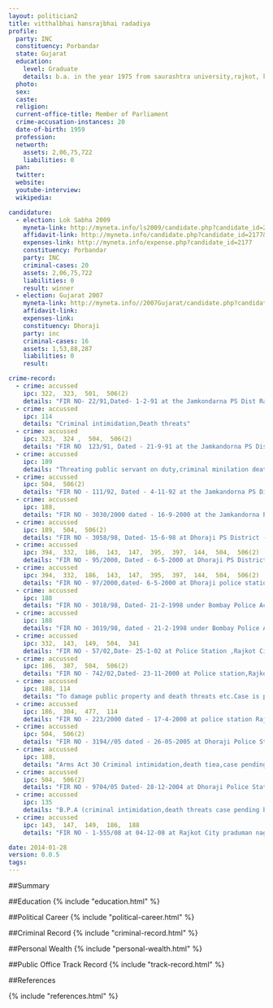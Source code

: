 ```yaml
---
layout: politician2
title: vitthalbhai hansrajbhai radadiya
profile: 
  party: INC
  constituency: Porbandar
  state: Gujarat
  education: 
    level: Graduate
    details: b.a. in the year 1975 from saurashtra university,rajkot, k o shah college , dhoraji
  photo: 
  sex: 
  caste: 
  religion: 
  current-office-title: Member of Parliament
  crime-accusation-instances: 20
  date-of-birth: 1959
  profession: 
  networth: 
    assets: 2,06,75,722
    liabilities: 0
  pan: 
  twitter: 
  website: 
  youtube-interview: 
  wikipedia: 

candidature: 
  - election: Lok Sabha 2009
    myneta-link: http://myneta.info/ls2009/candidate.php?candidate_id=2177
    affidavit-link: http://myneta.info/candidate.php?candidate_id=2177&scan=original
    expenses-link: http://myneta.info/expense.php?candidate_id=2177
    constituency: Porbandar 
    party: INC
    criminal-cases: 20
    assets: 2,06,75,722
    liabilities: 0
    result: winner 
  - election: Gujarat 2007
    myneta-link: http://myneta.info//2007Gujarat/candidate.php?candidate_id=174
    affidavit-link: 
    expenses-link: 
    constituency: Dhoraji 
    party: inc
    criminal-cases: 16
    assets: 1,53,88,287
    liabilities: 0
    result:  

crime-record: 
  - crime: accussed
    ipc: 322,  323,  501,  506(2)
    details: "FIR NO- 22/91,Dated- 1-2-91 at the Jamkondarna PS Dist Rajkot, Case is pending in the Dhoraji Magistrate Court (Judicial Magistrate First Class since 26-4-91" 
  - crime: accussed
    ipc: 114
    details: "Criminal intimidation,Death threats" 
  - crime: accussed
    ipc: 323,  324 ,  504,  506(2)
    details: "FIR NO  123/91, Dated - 21-9-91 at the Jamkandorna PS District - Rajkot" 
  - crime: accussed
    ipc: 189
    details: "Threating public servant on duty,criminal minilation death threats and Astrocities Act A-1(10),case is pending in the Dhoraji Magistrate's Court First Class Since 1-4-94" 
  - crime: accussed
    ipc: 504,  506(2)
    details: "FIR NO - 111/92, Dated - 4-11-92 at the Jamkandorna PS District Rajkot, criminal minilation criminal assoult.Case is pending in the Dhoraji Magistrate's Court,Judicial Magistrate First class since 20-11-92" 
  - crime: accussed
    ipc: 188,
    details: "FIR NO - 3030/2000 dated - 16-9-2000 at the Jamkandorna PS District - Rajkot, disturbing public servant on duty and Bombay Public Act section 33(1), (2), (33),case pending at Dhoraji Magistrate's Court Judicial Magistrate First Class since 27-9-2002," 
  - crime: accussed
    ipc: 189,  504,  506(2)
    details: "FIR NO - 3058/98, Dated- 15-6-98 at Dhoraji PS District - Rajkot, disturbing public servant injury,criminal minilation death threats case pending at Dhoraji Magistrate's Court,Judicial Magistrate First class since 3-1-99" 
  - crime: accussed
    ipc: 394,  332,  186,  143,  147,  395,  397,  144,  504,  506(2)
    details: "FIR NO - 95/2000, Dated - 6-5-2000 at Dhoraji PS District Rajkot,stealing power worth rs 1,81,300 and threating to kill some one,robbery,dacoity,rioting, criminal assault of public servant on duty,death threats Case is pending in the Dhoraji Magistrate's Court,Judicial Magistrate First class since 3-8-2000" 
  - crime: accussed
    ipc: 394,  332,  186,  143,  147,  395,  397,  144,  504,  506(2)
    details: "FIR NO - 97/2000,dated- 6-5-2000 at Dhoraji police station district- Rajkot,Looting electric meters worth rs 1,54,000/-, robbery, dacoity, rioting, criminal assult at public servant on duty,death threats,Case is pending in the Dhoraji Magistrate's Court,Judicial Magistrate First class since 3-8-2000" 
  - crime: accussed
    ipc: 188
    details: "FIR NO - 3018/98, Dated- 21-2-1998 under Bombay Police Act 135 , disoveying public servant on duty.Case is pending in the Dhoraji Magistrate's Court,Judicial Magistrate First class since 23-4-98" 
  - crime: accussed
    ipc: 188
    details: "FIR NO - 3019/98, dated - 21-2-1998 under Bombay Police Act 135,Disoveying public servant on duty ,Case is pending in the Dhoraji Magistrate's Court,Judicial Magistrate First class since 23-4-98" 
  - crime: accussed
    ipc: 332,  143,  149,  504,  341
    details: "FIR NO - 57/02,Date- 25-1-02 at Police Station ,Rajkot City,herrest public servant on duty wrongful statement,Case is pending in the Dhoraji Magistrate's Court,Judicial Magistrate First class Rajkot City since 10-3-2002" 
  - crime: accussed
    ipc: 186,  387,  504,  506(2)
    details: "FIR NO - 742/02,Dated- 23-11-2000 at Police station,Rajkot City" 
  - crime: accussed
    ipc: 188, 114
    details: "To damage public property and death threats etc.Case is pending in the Dhoraji Magistrate's Court,Judicial Magistrate First class Rajkot City since 10-3-2002" 
  - crime: accussed
    ipc: 186,  304,  477,  114
    details: "FIR NO - 223/2000 dated - 17-4-2000 at police station Rajkot city , Threats assult of senior government officers destriction of evidence,Case is pending in the Dhoraji Magistrate's Court,Judicial Magistrate First class Rajkot City since 4-7-2000" 
  - crime: accussed
    ipc: 504,  506(2)
    details: "FIR NO - 3194//05 dated - 26-05-2005 at Dhoraji Police Station District- Rajkot" 
  - crime: accussed
    ipc: 188,
    details: "Arms Act 30 Criminal intimidation,death tiea,case pending before Judicial Magistrate's Court Dhoraji since 22-02-06" 
  - crime: accussed
    ipc: 504,  506(2)
    details: "FIR NO - 9704/05 Dated- 28-12-2004 at Dhoraji Police Station District Rajkot City" 
  - crime: accussed
    ipc: 135
    details: "B.P.A (criminal intimidation,death threats case pending before Judicial Magistrate's Court Dhoraji since-22-07-05" 
  - crime: accussed
    ipc: 143,  147,  149,  186,  188
    details: "FIR NO - 1-555/08 at 04-12-08 at Rajkot City praduman nagar police station,Demage to public property etc,caase is pending before Chief Judicial Magistrate's Rajkot, Court No 4, since 19-01-2009" 

date: 2014-01-28
version: 0.0.5
tags: 
---
```

##Summary


##Education
{% include "education.html" %}


##Political Career
{% include "political-career.html" %}


##Criminal Record
{% include "criminal-record.html" %}


##Personal Wealth
{% include "personal-wealth.html" %}


##Public Office Track Record
{% include "track-record.html" %}


##References


{% include "references.html" %}